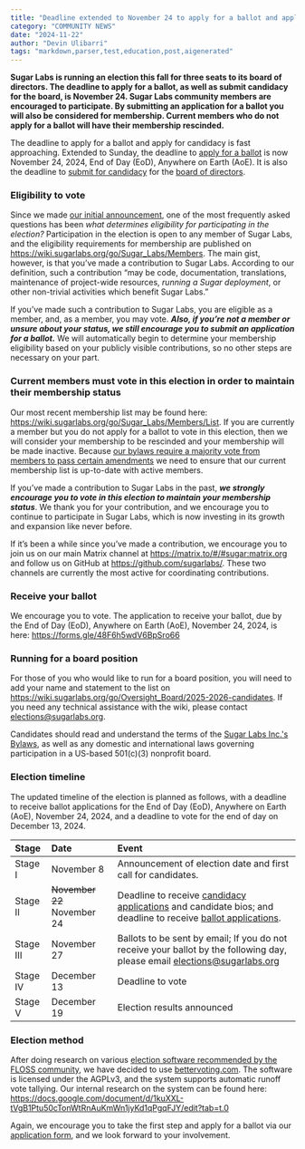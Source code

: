 ```yaml
---
title: "Deadline extended to November 24 to apply for a ballot and apply for candidacy"
category: "COMMUNITY NEWS"
date: "2024-11-22"
author: "Devin Ulibarri"
tags: "markdown,parser,test,education,post,aigenerated"
---
```

<!-- markdownlint-disable -->
**Sugar Labs is running an election this fall for three seats to its
  board of directors. The deadline to apply for a ballot, as well as
  submit candidacy for the board, is November 24. Sugar Labs community
  members are encouraged to participate. By submitting an application
  for a ballot you will also be considered for membership. Current
  members who do not apply for a ballot will have their membership
  rescinded.**

The deadline to apply for a ballot and apply for candidacy is fast
approaching. Extended to Sunday, the deadline to [apply for a
ballot](https://forms.gle/48F6h5wdV6BpSro66) is now November 24, 2024, End of Day (EoD), Anywhere on
Earth (AoE). It is also the deadline to [submit for candidacy](https://wiki.sugarlabs.org/go/Oversight_Board/2025-2026-candidates#Candidates) for
the [board of directors](https://www.sugarlabs.org/leadership/).

### Eligibility to vote

Since we made [our initial announcement](https://www.sugarlabs.org/community/2024/11/08/fall-board-elections-how-to-participate/), one of the most
frequently asked questions has been *what determines eligibility for
participating in the election?* Participation in the election is open
to any member of Sugar Labs, and the eligibility requirements for
membership are published on
<https://wiki.sugarlabs.org/go/Sugar_Labs/Members>. The main gist,
however, is that you’ve made a contribution to Sugar Labs. According
to our definition, such a contribution “may be code, documentation,
translations, maintenance of project-wide resources, *running a Sugar
deployment*, or other non-trivial activities which benefit Sugar
Labs.”

If you’ve made such a contribution to Sugar Labs, you are eligible as
a member, and, as a member, you may vote. ***Also, if you’re not a
member or unsure about your status, we still encourage you to submit
an application for a ballot.*** We will automatically begin to
determine your membership eligibility based on your publicly visible
contributions, so no other steps are necessary on your part.

### Current members must vote in this election in order to maintain their membership status

Our most recent membership list may be found here:
<https://wiki.sugarlabs.org/go/Sugar_Labs/Members/List>. If you are
currently a member but you do not apply for a ballot to vote in this
election, then we will consider your membership to be rescinded and
your membership will be made inactive. Because [our bylaws require a
majority vote from members to pass certain amendments](https://wiki.sugarlabs.org/go/Sugar_Labs/Governance#ARTICLE_XI) we need to
ensure that our current membership list is up-to-date with active
members.

If you’ve made a contribution to Sugar Labs in the past, ***we
strongly encourage you to vote in this election to maintain your
membership status***. We thank you for your contribution, and we
encourage you to continue to participate in Sugar Labs, which is now
investing in its growth and expansion like never before.

If it’s been a while since you’ve made a contribution, we encourage
you to join us on our main Matrix channel at
<https://matrix.to/#/#sugar:matrix.org> and follow us on GitHub at
<https://github.com/sugarlabs/>. These two channels are currently the
most active for coordinating contributions.

### Receive your ballot

We encourage you to vote. The application to receive your ballot, due
by the End of Day (EoD), Anywhere on Earth (AoE), November 24, 2024,
is here: <https://forms.gle/48F6h5wdV6BpSro66>

### Running for a board position

For those of you who would like to run for a board position, you will
need to add your name and statement to the list on
<https://wiki.sugarlabs.org/go/Oversight_Board/2025-2026-candidates>. If
you need any technical assistance with the wiki, please contact
<elections@sugarlabs.org>.

Candidates should read and understand the terms of the [Sugar Labs
Inc.'s Bylaws](https://wiki.sugarlabs.org/go/Sugar_Labs/Governance), as well as any domestic and international laws
governing participation in a US-based 501(c)(3) nonprofit board.

### Election timeline

The updated timeline of the election is planned as follows, with a
deadline to receive ballot applications for the End of Day (EoD),
Anywhere on Earth (AoE), November 24, 2024, and a deadline to vote for
the end of day on December 13, 2024.

| Stage | Date | Event |
| :---- | :---- | :---- |
| Stage I | November 8 | Announcement of election date and first call for candidates. |
| Stage II | ~~November 22~~ November 24 | Deadline to receive [candidacy applications](https://wiki.sugarlabs.org/go/Oversight_Board/2025-2026-candidates#Candidates) and candidate bios; and deadline to receive [ballot applications](https://forms.gle/48F6h5wdV6BpSro66). |
| Stage III | November 27 | Ballots to be sent by email; If you do not receive your ballot by the following day, please email elections@sugarlabs.org |
| Stage IV | December 13 | Deadline to vote |
| Stage V | December 19 | Election results announced |

### Election method

After doing research on various [election software recommended by the
FLOSS community](https://github.com/sugarlabs/elections-research), we have decided to use [bettervoting.com](http://bettervoting.com). The
software is licensed under the AGPLv3, and the system supports
automatic runoff vote tallying. Our internal research on the system
can be found here:
<https://docs.google.com/document/d/1kuXXL-tVgB1Ptu50cTonWtRnAuKmWn1jyKd1qPgqFJY/edit?tab=t.0>

Again, we encourage you to take the first step and apply for a ballot
via our [application form](https://forms.gle/48F6h5wdV6BpSro66), and we look forward to your
involvement.

